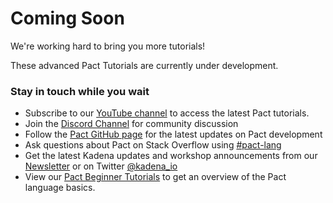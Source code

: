 # Coming Soon

We're working hard to bring you more tutorials!

These advanced Pact Tutorials are currently under development.

### **Stay in touch while you wait**

* Subscribe to our <a href="https://www.youtube.com/channel/UCB6-MaxD2hlcGLL70ukHotA" target="_blank">YouTube channel</a> to access the latest Pact tutorials.
* Join the <a href="http://discord.io/kadena" target="_blank">Discord Channel</a> for community discussion
* Follow the <a href="https://github.com/kadena-io/pact " target="_blank">Pact GitHub page</a> for the latest updates on Pact development
* Ask questions about Pact on Stack Overflow using <a href="https://stackoverflow.com/search?q=pact-lang" target="_blank">#pact-lang</a>
* Get the latest Kadena updates and workshop announcements from our <a href="https://kadena.io/newsletter" target="_blank">Newsletter</a> or on Twitter  <a href="https://twitter.com/kadena_io" target="_blank">@kadena_io</a>
* View our <a href="./beginner/welcome-to-pact.html" target="_blank">Pact Beginner Tutorials</a> to get an overview of the Pact language basics.



